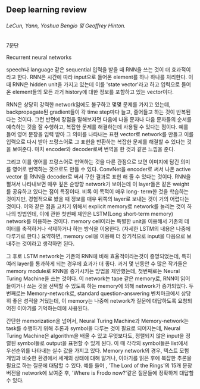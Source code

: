 ## Deep learning review

###### LeCun, Yann, Yoshua Bengio 및 Geoffrey Hinton.

7문단

Recurrent neural networks

speech나 language  같은 sequential 입력을 받을 때 RNN을 쓰는 것이 더 효과적이라고 한다. RNN은 시간에 따라 input으로 들어온 element를  하나 하나를 처리한다. 이 때 RNN은 hidden unit을 가지고 있는데 이를 'state vector'라고 하고 입력으로 들어온 element들의 모든 과거 history에 대한 정보를 포함하고 있는 vector이다.

RNN은 상당히 강력한 network임에도 불구하고 몇몇 문제를 가지고 있는데, backpropagate된 gradient들이 각 time step마다 늘고, 줄어들고 하는 것이 반복된다는 것이다. 그런 반면에 장점을 말해보자면 다음에 나올 문자나 다음 문자들의 순서를 예측하는 것을 잘 수행하고, 복잡한 문제를 해결하는데 사용될 수 있다는 점이다. 예를 들어 영어 문장을 입력 받아 그 의미를 나타내는 표현 vector로 network를 만들고 이를 입력으로 다시 받아 프랑스어로 그 표현을 반환하는 복잡한 문제를 해결할 수 있다는 것을 보여준다. 마치 encoder와 decoder로써 번역을 한 것과 같은 느낌을 준다.

그리고 이를 영어를 프랑스어로 번역하는 것을 다른 관점으로 보면 이미지에 담긴 의미를 영어로 번역하는 것으로도 만들 수 있다. ConvNet을 encoder로 써서 나온 active vector 를 RNN을 decoder로 써서 구한 결과로 표현 해 줄 수 있다는 것이다. RNN을 펼쳐서 나타내보면 매우 깊은 순방향 network가 보이는데 이 layer들은 같은 weight를 공유하고 있다는 점이 특징이다. 비록 이 목적이 매우 long- term한 것을 학습하는 것이지만, 경험적으로 봤을 때 정보를 매우 뒤쪽의 layer로 보내는 것이 거의 어렵다는 것이다. 이와 같은 점을 고치기 위해서 explicit memory로 network를 늘리는 것이 하나의 방법인데, 이에 관한 첫번째 제안은 LSTM(Long short-term memory) network를 이용하는 것이다. memory cell이라는 특별한 unit을 이용해서 기존의 데이터를 축적하거나 삭제하거나 하는 방식을 이용한다. (자세한 LSTM의 내용은 나중에 다루기로 한다.) 요약하면, memory cell을 이용해 더 장기적으로 input을 다음으로 보내주는 것이라고 생각하면 된다.

그 후로 LSTM network는 기존의 RNN에 비해 효율적이라는것이 증명되었는데, 특히 여러 layer를 통과하게 되는 경우에 효과가 더 좋다. 과거 몇 년동안 수 많은 작가들은 memory module로 RNN을 증가시키는 방법을 제안했는데, 첫번째로는 Neural Turing Machine을 쓰는 것이다. 이 network는 tape 같은 memory로, RNN이 읽어 들이거나 쓰는 것을 선택할 수 있도록 하는 memory에 의해 network가 증가되었다.  두번째로는 Memory-network로, standard question-answering 벤치마크에서 상당히 좋은 성적을 거뒀는데, 이 memory는 나중에 network가 질문에 대답하도록 요청되어진 이야기를 기억하는데에 사용된다.

간단한 memorization을 넘어서, Neural Turing Machine과 Memory-network는 task를 수행하기 위해 추론과 symbol을 다루는 것이 필요로 되어지는데, Neural Turing Machine은 algorithm을 배울 수 있고 무엇보다도, 정렬되지 않은 input을 정렬된 symbol들로 output을 표현할 수 있게 된다. 이 때 각각의 symbol들은 list에서 우선순위를 나타내는 실수 값을 가지고 있다. Memory network의 경우, 텍스트 모험 게임과 비슷한 환경에서 세계의 상태에 대해 알거나, 이야기를 읽은 후에 복잡한 추론을 필요로 하는 질문에 대답할 수 있다. 예를 들어 , 'The Lord of the Rings'의 15개 문장 버전을 network에 보여준 후, 'Where is Frodo now?'같은 질문들에 정확하게 대답할 수 있다.
